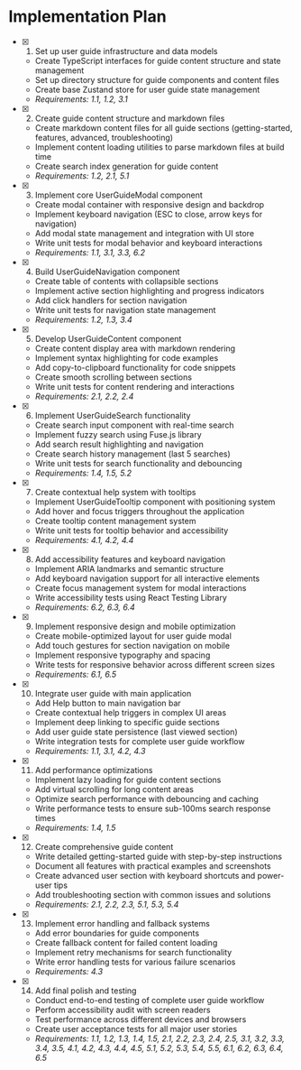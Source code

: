 # Implementation Plan

- [x] 1. Set up user guide infrastructure and data models
  - Create TypeScript interfaces for guide content structure and state management
  - Set up directory structure for guide components and content files
  - Create base Zustand store for user guide state management
  - _Requirements: 1.1, 1.2, 3.1_

- [x] 2. Create guide content structure and markdown files
  - Create markdown content files for all guide sections (getting-started, features, advanced, troubleshooting)
  - Implement content loading utilities to parse markdown files at build time
  - Create search index generation for guide content
  - _Requirements: 1.2, 2.1, 5.1_

- [x] 3. Implement core UserGuideModal component
  - Create modal container with responsive design and backdrop
  - Implement keyboard navigation (ESC to close, arrow keys for navigation)
  - Add modal state management and integration with UI store
  - Write unit tests for modal behavior and keyboard interactions
  - _Requirements: 1.1, 3.1, 3.3, 6.2_

- [x] 4. Build UserGuideNavigation component
  - Create table of contents with collapsible sections
  - Implement active section highlighting and progress indicators
  - Add click handlers for section navigation
  - Write unit tests for navigation state management
  - _Requirements: 1.2, 1.3, 3.4_

- [x] 5. Develop UserGuideContent component
  - Create content display area with markdown rendering
  - Implement syntax highlighting for code examples
  - Add copy-to-clipboard functionality for code snippets
  - Create smooth scrolling between sections
  - Write unit tests for content rendering and interactions
  - _Requirements: 2.1, 2.2, 2.4_

- [x] 6. Implement UserGuideSearch functionality
  - Create search input component with real-time search
  - Implement fuzzy search using Fuse.js library
  - Add search result highlighting and navigation
  - Create search history management (last 5 searches)
  - Write unit tests for search functionality and debouncing
  - _Requirements: 1.4, 1.5, 5.2_

- [x] 7. Create contextual help system with tooltips
  - Implement UserGuideTooltip component with positioning system
  - Add hover and focus triggers throughout the application
  - Create tooltip content management system
  - Write unit tests for tooltip behavior and accessibility
  - _Requirements: 4.1, 4.2, 4.4_

- [x] 8. Add accessibility features and keyboard navigation
  - Implement ARIA landmarks and semantic structure
  - Add keyboard navigation support for all interactive elements
  - Create focus management system for modal interactions
  - Write accessibility tests using React Testing Library
  - _Requirements: 6.2, 6.3, 6.4_

- [x] 9. Implement responsive design and mobile optimization
  - Create mobile-optimized layout for user guide modal
  - Add touch gestures for section navigation on mobile
  - Implement responsive typography and spacing
  - Write tests for responsive behavior across different screen sizes
  - _Requirements: 6.1, 6.5_

- [x] 10. Integrate user guide with main application
  - Add Help button to main navigation bar
  - Create contextual help triggers in complex UI areas
  - Implement deep linking to specific guide sections
  - Add user guide state persistence (last viewed section)
  - Write integration tests for complete user guide workflow
  - _Requirements: 1.1, 3.1, 4.2, 4.3_

- [x] 11. Add performance optimizations
  - Implement lazy loading for guide content sections
  - Add virtual scrolling for long content areas
  - Optimize search performance with debouncing and caching
  - Write performance tests to ensure sub-100ms search response times
  - _Requirements: 1.4, 1.5_

- [x] 12. Create comprehensive guide content
  - Write detailed getting-started guide with step-by-step instructions
  - Document all features with practical examples and screenshots
  - Create advanced user section with keyboard shortcuts and power-user tips
  - Add troubleshooting section with common issues and solutions
  - _Requirements: 2.1, 2.2, 2.3, 5.1, 5.3, 5.4_

- [x] 13. Implement error handling and fallback systems
  - Add error boundaries for guide components
  - Create fallback content for failed content loading
  - Implement retry mechanisms for search functionality
  - Write error handling tests for various failure scenarios
  - _Requirements: 4.3_

- [x] 14. Add final polish and testing
  - Conduct end-to-end testing of complete user guide workflow
  - Perform accessibility audit with screen readers
  - Test performance across different devices and browsers
  - Create user acceptance tests for all major user stories
  - _Requirements: 1.1, 1.2, 1.3, 1.4, 1.5, 2.1, 2.2, 2.3, 2.4, 2.5, 3.1, 3.2, 3.3, 3.4, 3.5, 4.1, 4.2, 4.3, 4.4, 4.5, 5.1, 5.2, 5.3, 5.4, 5.5, 6.1, 6.2, 6.3, 6.4, 6.5_
